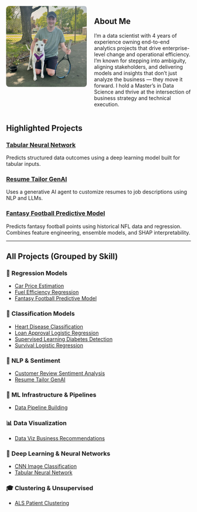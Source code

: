 <div style="display: flex; align-items: flex-start; gap: 20px; margin-bottom: 30px;">

  <img src="./profile.jpeg" alt="Nick Blackford" width="220" style="border-radius: 8px;" />

  <div>
    <h2>About Me</h2>
    <p>
      I’m a data scientist with 4 years of experience owning end-to-end analytics projects that drive enterprise-level change and operational efficiency. I’m known for stepping into ambiguity, aligning stakeholders, and delivering models and insights that don’t just analyze the business — they move it forward. I hold a Master’s in Data Science and thrive at the intersection of business strategy and technical execution.
    </p>
  </div>

</div>


## Highlighted Projects

### [Tabular Neural Network](./tabular_neural_network/)
Predicts structured data outcomes using a deep learning model built for tabular inputs.

### [Resume Tailor GenAI](./resume_tailor_genai/)
Uses a generative AI agent to customize resumes to job descriptions using NLP and LLMs.

### [Fantasy Football Predictive Model](./fantasy_football_predictive_model/)
Predicts fantasy football points using historical NFL data and regression. Combines feature engineering, ensemble models, and SHAP interpretability.

---

## All Projects (Grouped by Skill)

### 🧮 Regression Models
- [Car Price Estimation](./car_price_estimation_linear_regression/)
- [Fuel Efficiency Regression](./fuel_efficiency_regression/)
- [Fantasy Football Predictive Model](./fantasy_football_predictive_model/)


### 🧬 Classification Models
- [Heart Disease Classification](./heart_disease_classification/)
- [Loan Approval Logistic Regression](./loan_approval_logistic_regression/)
- [Supervised Learning Diabetes Detection](./supervised_learning_diabetes_detection/)
- [Survival Logistic Regression](./survival_logistic_regression/)

### 🤖 NLP & Sentiment
- [Customer Review Sentiment Analysis](./customer_review_sentiment_analysis/)
- [Resume Tailor GenAI](./resume_tailor_genai/)

### 🧰 ML Infrastructure & Pipelines
- [Data Pipeline Building](./data_pipeline_building/)

### 📊 Data Visualization
- [Data Viz Business Recommendations](./data_viz_business_recommendations/)

### 🧠 Deep Learning & Neural Networks
- [CNN Image Classification](./cnn_image_classification/)
- [Tabular Neural Network](./tabular_neural_network/)

### 🎓 Clustering & Unsupervised
- [ALS Patient Clustering](./als_patient_clustering/)
